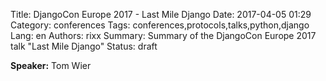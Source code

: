 Title: DjangoCon Europe 2017 - Last Mile Django
Date:   2017-04-05 01:29
Category: conferences
Tags: conferences,protocols,talks,python,django
Lang: en
Authors: rixx
Summary: Summary of the DjangoCon Europe 2017 talk "Last Mile Django"
Status: draft

**Speaker:** Tom Wier

## 

